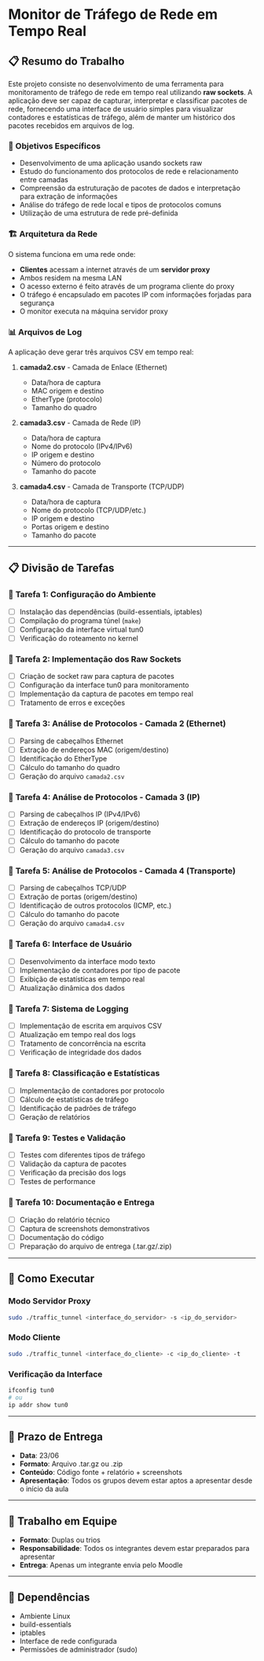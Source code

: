 # Monitor de Tráfego de Rede em Tempo Real

## 📋 Resumo do Trabalho

Este projeto consiste no desenvolvimento de uma ferramenta para monitoramento de tráfego de rede em tempo real utilizando **raw sockets**. A aplicação deve ser capaz de capturar, interpretar e classificar pacotes de rede, fornecendo uma interface de usuário simples para visualizar contadores e estatísticas de tráfego, além de manter um histórico dos pacotes recebidos em arquivos de log.

### 🎯 Objetivos Específicos

- Desenvolvimento de uma aplicação usando sockets raw
- Estudo do funcionamento dos protocolos de rede e relacionamento entre camadas
- Compreensão da estruturação de pacotes de dados e interpretação para extração de informações
- Análise do tráfego de rede local e tipos de protocolos comuns
- Utilização de uma estrutura de rede pré-definida

### 🏗️ Arquitetura da Rede

O sistema funciona em uma rede onde:
- **Clientes** acessam a internet através de um **servidor proxy**
- Ambos residem na mesma LAN
- O acesso externo é feito através de um programa cliente do proxy
- O tráfego é encapsulado em pacotes IP com informações forjadas para segurança
- O monitor executa na máquina servidor proxy

### 📊 Arquivos de Log

A aplicação deve gerar três arquivos CSV em tempo real:

1. **camada2.csv** - Camada de Enlace (Ethernet)
   - Data/hora de captura
   - MAC origem e destino
   - EtherType (protocolo)
   - Tamanho do quadro

2. **camada3.csv** - Camada de Rede (IP)
   - Data/hora de captura
   - Nome do protocolo (IPv4/IPv6)
   - IP origem e destino
   - Número do protocolo
   - Tamanho do pacote

3. **camada4.csv** - Camada de Transporte (TCP/UDP)
   - Data/hora de captura
   - Nome do protocolo (TCP/UDP/etc.)
   - IP origem e destino
   - Portas origem e destino
   - Tamanho do pacote

---

## 📋 Divisão de Tarefas

### 🎯 **Tarefa 1: Configuração do Ambiente**
- [ ] Instalação das dependências (build-essentials, iptables)
- [ ] Compilação do programa túnel (`make`)
- [ ] Configuração da interface virtual tun0
- [ ] Verificação do roteamento no kernel

### 🎯 **Tarefa 2: Implementação dos Raw Sockets**
- [ ] Criação de socket raw para captura de pacotes
- [ ] Configuração da interface tun0 para monitoramento
- [ ] Implementação da captura de pacotes em tempo real
- [ ] Tratamento de erros e exceções

### 🎯 **Tarefa 3: Análise de Protocolos - Camada 2 (Ethernet)**
- [ ] Parsing de cabeçalhos Ethernet
- [ ] Extração de endereços MAC (origem/destino)
- [ ] Identificação do EtherType
- [ ] Cálculo do tamanho do quadro
- [ ] Geração do arquivo `camada2.csv`

### 🎯 **Tarefa 4: Análise de Protocolos - Camada 3 (IP)**
- [ ] Parsing de cabeçalhos IP (IPv4/IPv6)
- [ ] Extração de endereços IP (origem/destino)
- [ ] Identificação do protocolo de transporte
- [ ] Cálculo do tamanho do pacote
- [ ] Geração do arquivo `camada3.csv`

### 🎯 **Tarefa 5: Análise de Protocolos - Camada 4 (Transporte)**
- [ ] Parsing de cabeçalhos TCP/UDP
- [ ] Extração de portas (origem/destino)
- [ ] Identificação de outros protocolos (ICMP, etc.)
- [ ] Cálculo do tamanho do pacote
- [ ] Geração do arquivo `camada4.csv`

### 🎯 **Tarefa 6: Interface de Usuário**
- [ ] Desenvolvimento da interface modo texto
- [ ] Implementação de contadores por tipo de pacote
- [ ] Exibição de estatísticas em tempo real
- [ ] Atualização dinâmica dos dados

### 🎯 **Tarefa 7: Sistema de Logging**
- [ ] Implementação de escrita em arquivos CSV
- [ ] Atualização em tempo real dos logs
- [ ] Tratamento de concorrência na escrita
- [ ] Verificação de integridade dos dados

### 🎯 **Tarefa 8: Classificação e Estatísticas**
- [ ] Implementação de contadores por protocolo
- [ ] Cálculo de estatísticas de tráfego
- [ ] Identificação de padrões de tráfego
- [ ] Geração de relatórios

### 🎯 **Tarefa 9: Testes e Validação**
- [ ] Testes com diferentes tipos de tráfego
- [ ] Validação da captura de pacotes
- [ ] Verificação da precisão dos logs
- [ ] Testes de performance

### 🎯 **Tarefa 10: Documentação e Entrega**
- [ ] Criação do relatório técnico
- [ ] Captura de screenshots demonstrativos
- [ ] Documentação do código
- [ ] Preparação do arquivo de entrega (.tar.gz/.zip)

---

## 🚀 Como Executar

### Modo Servidor Proxy
```bash
sudo ./traffic_tunnel <interface_do_servidor> -s <ip_do_servidor>
```

### Modo Cliente
```bash
sudo ./traffic_tunnel <interface_do_cliente> -c <ip_do_cliente> -t
```

### Verificação da Interface
```bash
ifconfig tun0
# ou
ip addr show tun0
```

---

## 📅 Prazo de Entrega
- **Data**: 23/06
- **Formato**: Arquivo .tar.gz ou .zip
- **Conteúdo**: Código fonte + relatório + screenshots
- **Apresentação**: Todos os grupos devem estar aptos a apresentar desde o início da aula

---

## 👥 Trabalho em Equipe
- **Formato**: Duplas ou trios
- **Responsabilidade**: Todos os integrantes devem estar preparados para apresentar
- **Entrega**: Apenas um integrante envia pelo Moodle

---

## 🔧 Dependências
- Ambiente Linux
- build-essentials
- iptables
- Interface de rede configurada
- Permissões de administrador (sudo) 
